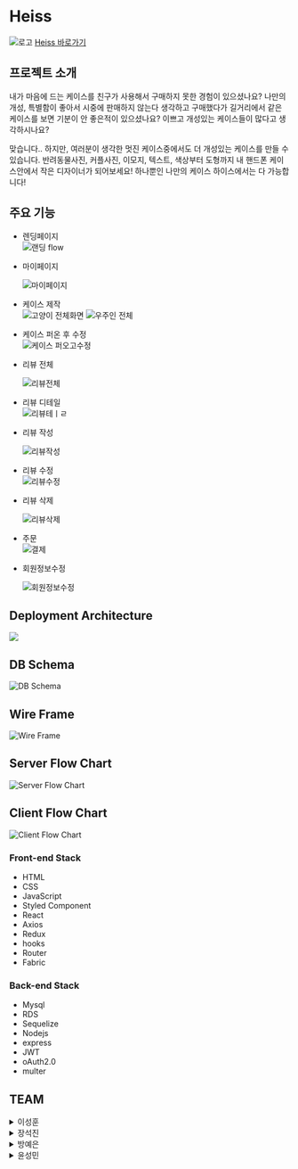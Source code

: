 # Heiss

![로고](https://user-images.githubusercontent.com/68473415/132611328-7638a5ed-2523-4ce1-a03a-dd7d9919c37c.png)
[Heiss 바로가기](https://heiss.shop/)

## 프로젝트 소개
내가 마음에 드는 케이스를 친구가 사용해서 구매하지 못한 경험이 있으셨나요?
나만의 개성, 특별함이 좋아서 시중에 판매하지 않는다 생각하고 구매했다가 길거리에서 같은 케이스를 보면 기분이 안 좋은적이 있으셨나요?
이쁘고 개성있는 케이스들이 많다고 생각하시나요?

맞습니다..
하지만, 여러분이 생각한 멋진 케이스중에서도 더 개성있는 케이스를 만들 수 있습니다.
반려동물사진, 커플사진, 이모지, 텍스트, 색상부터 도형까지 내 핸드폰 케이스안에서 작은 디자이너가 되어보세요!
하나뿐인 나만의 케이스 하이스에서는 다 가능합니다!

## 주요 기능

- 렌딩페이지  
    ![랜딩 flow](https://user-images.githubusercontent.com/68473415/136419297-3ceb23ba-38f1-49b2-b147-2b96cba12bf9.gif)

- 마이페이지
 
    ![마이페이지](https://user-images.githubusercontent.com/79984511/137337918-c71e2d6a-5619-4469-a656-437556f000ff.gif)

- 케이스 제작  
    ![고양이 전체화면](https://user-images.githubusercontent.com/68473415/136501866-4365d2e1-da80-4aa6-af9f-3128005088ac.gif)
    ![우주인 전체](https://user-images.githubusercontent.com/68473415/136501879-13cceadc-1805-4766-8e46-073df1569a82.gif)

- 케이스 퍼온 후 수정    
    ![케이스 퍼오고수정](https://user-images.githubusercontent.com/79984511/137337623-bf85f945-956d-40e7-b9a1-b44715f0969d.gif)

- 리뷰 전체 
 
    ![리뷰전체](https://user-images.githubusercontent.com/79984511/137338560-30ee5360-522b-4a55-8558-67ff9677866e.gif)

- 리뷰 디테일    
    ![리뷰테ㅣㄹ](https://user-images.githubusercontent.com/79984511/137337563-c212846c-a994-4a23-ad11-513cbec307c1.gif)

- 리뷰 작성
 
    ![리뷰작성](https://user-images.githubusercontent.com/79984511/137337469-2a0c7ae8-64bc-46fc-806e-314c010f590f.gif)       
    
- 리뷰 수정    
    ![리뷰수정](https://user-images.githubusercontent.com/79984511/137337533-61fd0473-1063-43f4-98b8-efe36cab39fc.gif)
    
- 리뷰 삭제
 
    ![리뷰삭제](https://user-images.githubusercontent.com/79984511/137337597-dcf610d6-d600-41bf-95ee-325e7d1eb5ec.gif)

- 주문  
    ![결제](https://user-images.githubusercontent.com/79984511/137336999-b74a630c-bdab-469d-bf89-f276a9a2adc7.gif)
    
- 회원정보수정
 
    ![회원정보수정](https://user-images.githubusercontent.com/79984511/137338909-06ffa854-15fd-464d-9a96-961b34b91d93.gif)

## Deployment Architecture
![](https://user-images.githubusercontent.com/79843401/136426704-a187487c-766a-4073-aaa2-fef5e3be3b05.png)

## DB Schema
![DB Schema](https://cdn.discordapp.com/attachments/884333098534334486/894843541799440435/unknown.png)

## Wire Frame
![Wire Frame](https://user-images.githubusercontent.com/68473415/136408480-2b702eef-15b4-43f6-af0b-a5e987366922.png)

## Server Flow Chart
![Server Flow Chart](https://user-images.githubusercontent.com/68473415/136436576-2b13f32a-1891-498f-b171-277b9cb6046e.jpg)

## Client Flow Chart
![Client Flow Chart](https://cdn.discordapp.com/attachments/884333098534334486/895709678728798268/Heiss_FlowChart_1.jpg)

### Front-end Stack
- HTML
- CSS
- JavaScript
- Styled Component
- React
- Axios
- Redux
- hooks
- Router
- Fabric

### Back-end Stack
- Mysql
- RDS
- Sequelize
- Nodejs
- express
- JWT
- oAuth2.0
- multer

## TEAM 

<details>
<summary>이성훈</summary>
<div markdown="1">       

* position : Front-End
* contribution 
</div>
</details>

<details>
<summary>장석진</summary>
<div markdown="1">       

* position : Front-End
* contribution 
</div>
</details>

<details>
<summary>방예은</summary>
<div markdown="1">       

* position : Back-End
* contribution : 
    - [Front]
        - 회원기능
        - 리뷰기능구현/모달 반응형 CSS
        - 모달구현 및 CSS
        - 마이페이지 반응형 CSS
    - [Back]
        - API작성
        - 배포
        - Sequelize / DB구축
</div>
</details>

<details>
<summary>윤성민</summary>
<div markdown="1">   
    
* position : Back-End
* contribution 

</div>
</details>
